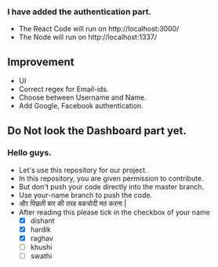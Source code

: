 ### I have added the authentication part. 
- The React Code will run on http://localhost:3000/
- The Node will run on http://localhost:1337/
## Improvement
- UI
- Correct regex for Email-ids.
- Choose between Username and Name.
- Add Google, Facebook authentication.

## Do Not look the Dashboard part yet.

### Hello guys.
- Let's use this repository for our project.
- In this repository, you are given permission to contribute.
- But don't push your code directly into the master branch.
- Use your-name branch to push the code.
- और पिछली बार की तरह बकचोदी मत करना |
- After reading this please tick in the checkbox of your name
  - [x] dishant
  - [x] hardik
  - [x] raghav
  - [ ] khushi
  - [ ] swathi
